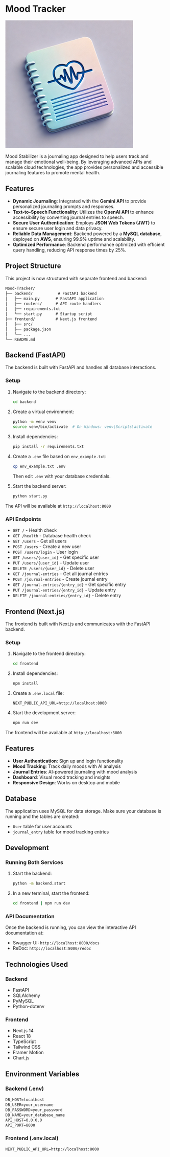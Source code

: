 # Mood Tracker

<img src="https://raw.githubusercontent.com/khmorad/csvStore/refs/heads/main/f09c8fa2-674d-41d8-a8ca-e7c39f0ccf7e.webp" alt="Mood Stabilizer" width="400" />

Mood Stabilizer is a journaling app designed to help users track and manage their emotional well-being. By leveraging advanced APIs and scalable cloud technologies, the app provides personalized and accessible journaling features to promote mental health.

## Features

- **Dynamic Journaling**: Integrated with the **Gemini API** to provide personalized journaling prompts and responses.
- **Text-to-Speech Functionality**: Utilizes the **OpenAI API** to enhance accessibility by converting journal entries to speech.
- **Secure User Authentication**: Employs **JSON Web Tokens (JWT)** to ensure secure user login and data privacy.
- **Reliable Data Management**: Backend powered by a **MySQL database**, deployed on **AWS**, ensuring 99.9% uptime and scalability.
- **Optimized Performance**: Backend performance optimized with efficient query handling, reducing API response times by 25%.

## Project Structure

This project is now structured with separate frontend and backend:

```
Mood-Tracker/
├── backend/           # FastAPI backend
│   ├── main.py       # FastAPI application
│   ├── routers/      # API route handlers
│   ├── requirements.txt
│   └── start.py      # Startup script
├── frontend/         # Next.js frontend
│   ├── src/
│   ├── package.json
│   └── ...
└── README.md
```

## Backend (FastAPI)

The backend is built with FastAPI and handles all database interactions.

### Setup

1. Navigate to the backend directory:

   ```bash
   cd backend
   ```

2. Create a virtual environment:

   ```bash
   python -m venv venv
   source venv/bin/activate  # On Windows: venv\Scripts\activate
   ```

3. Install dependencies:

   ```bash
   pip install -r requirements.txt
   ```

4. Create a `.env` file based on `env_example.txt`:

   ```bash
   cp env_example.txt .env
   ```

   Then edit `.env` with your database credentials.

5. Start the backend server:
   ```bash
   python start.py
   ```

The API will be available at `http://localhost:8000`

### API Endpoints

- `GET /` - Health check
- `GET /health` - Database health check
- `GET /users` - Get all users
- `POST /users` - Create a new user
- `POST /users/login` - User login
- `GET /users/{user_id}` - Get specific user
- `PUT /users/{user_id}` - Update user
- `DELETE /users/{user_id}` - Delete user
- `GET /journal-entries` - Get all journal entries
- `POST /journal-entries` - Create journal entry
- `GET /journal-entries/{entry_id}` - Get specific entry
- `PUT /journal-entries/{entry_id}` - Update entry
- `DELETE /journal-entries/{entry_id}` - Delete entry

## Frontend (Next.js)

The frontend is built with Next.js and communicates with the FastAPI backend.

### Setup

1. Navigate to the frontend directory:

   ```bash
   cd frontend
   ```

2. Install dependencies:

   ```bash
   npm install
   ```

3. Create a `.env.local` file:

   ```
   NEXT_PUBLIC_API_URL=http://localhost:8000
   ```

4. Start the development server:
   ```bash
   npm run dev
   ```

The frontend will be available at `http://localhost:3000`

## Features

- **User Authentication**: Sign up and login functionality
- **Mood Tracking**: Track daily moods with AI analysis
- **Journal Entries**: AI-powered journaling with mood analysis
- **Dashboard**: Visual mood tracking and insights
- **Responsive Design**: Works on desktop and mobile

## Database

The application uses MySQL for data storage. Make sure your database is running and the tables are created:

- `User` table for user accounts
- `journal_entry` table for mood tracking entries

## Development

### Running Both Services

1. Start the backend:

   ```bash
   python -m backend.start
   ```

2. In a new terminal, start the frontend:
   ```bash
   cd frontend | npm run dev
   ```

### API Documentation

Once the backend is running, you can view the interactive API documentation at:

- Swagger UI: `http://localhost:8000/docs`
- ReDoc: `http://localhost:8000/redoc`

## Technologies Used

### Backend

- FastAPI
- SQLAlchemy
- PyMySQL
- Python-dotenv

### Frontend

- Next.js 14
- React 18
- TypeScript
- Tailwind CSS
- Framer Motion
- Chart.js

## Environment Variables

### Backend (.env)

```
DB_HOST=localhost
DB_USER=your_username
DB_PASSWORD=your_password
DB_NAME=your_database_name
API_HOST=0.0.0.0
API_PORT=8000
```

### Frontend (.env.local)

```
NEXT_PUBLIC_API_URL=http://localhost:8000
```

